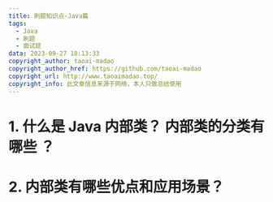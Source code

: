 ```yaml
---
title: 刷题知识点-Java篇
tags:
  - Java
  - 刷题
  - 面试题
data: 2023-09-27 18:13:33
copyright_author: taoai-madao
copyright_author_href: https://github.com/taoai-madao
copyright_url: http://www.taoaimadao.top/
copyright_info: 此文章信息来源于网络，本人只做总结使用
---
```

# 1. 什么是 Java 内部类？ 内部类的分类有哪些 ？

# 2. 内部类有哪些优点和应用场景？
